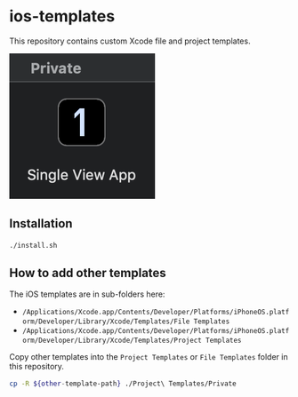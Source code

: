 # ios-templates

This repository contains custom Xcode file and project templates.

![Project template icons](.github/project-templates.png)

## Installation

```sh
./install.sh
```

## How to add other templates

The iOS templates are in sub-folders here:

- `/Applications/Xcode.app/Contents/Developer/Platforms/iPhoneOS.platform/Developer/Library/Xcode/Templates/File Templates`
- `/Applications/Xcode.app/Contents/Developer/Platforms/iPhoneOS.platform/Developer/Library/Xcode/Templates/Project Templates`

Copy other templates into the `Project Templates` or `File Templates` folder in this repository.

```sh
cp -R ${other-template-path} ./Project\ Templates/Private
```
